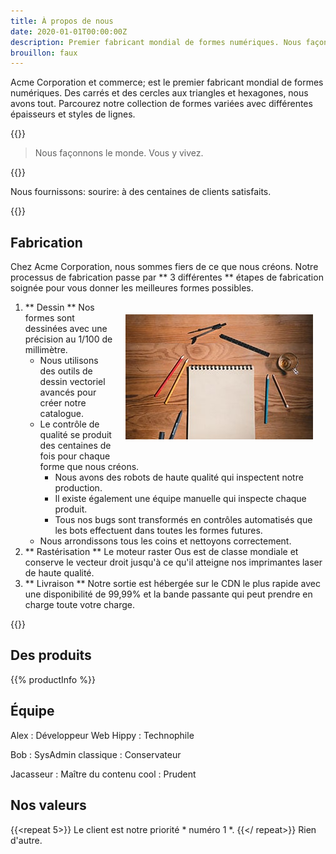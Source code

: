 ```yaml
---
title: À propos de nous
date: 2020-01-01T00:00:00Z
description: Premier fabricant mondial de formes numériques. Nous façonnons le monde. Vous y vivez.
brouillon: faux
---
```


Acme Corporation et commerce; est le premier fabricant mondial de formes numériques. Des carrés et des cercles aux triangles et hexagones, nous avons tout. Parcourez notre collection de formes variées avec différentes épaisseurs et styles de lignes.

{{<divider>}}

> Nous façonnons le monde. Vous y vivez.

{{<divider>}}

Nous fournissons: sourire: à des centaines de clients satisfaits.

{{<youtube id = "nLAVanlu5js">}}

Fabrication
--------------

Chez Acme Corporation, nous sommes fiers de ce que nous créons. Notre processus de fabrication passe par ** 3 différentes ** étapes de fabrication soignée pour vous donner les meilleures formes possibles.

<img style = "float: right; margin: 20px;" src = "draw.fr.jpg">

1. ** Dessin ** Nos formes sont dessinées avec une précision au 1/100 de millimètre.
   * Nous utilisons des outils de dessin vectoriel avancés pour créer notre catalogue.
   * Le contrôle de qualité se produit des centaines de fois pour chaque forme que nous créons.
     * Nous avons des robots de haute qualité qui inspectent notre production.
     * Il existe également une équipe manuelle qui inspecte chaque produit.
     * Tous nos bugs sont transformés en contrôles automatisés que les bots effectuent dans toutes les formes futures.
   * Nous arrondissons tous les coins et nettoyons correctement.
2. ** Rastérisation ** Le moteur raster Ous est de classe mondiale et conserve le vecteur droit jusqu'à ce qu'il atteigne nos imprimantes laser de haute qualité.
3. ** Livraison ** Notre sortie est hébergée sur le CDN le plus rapide avec une disponibilité de 99,99% et la bande passante qui peut prendre en charge toute votre charge.

{{<divider>}}

Des produits
---------

{{% productInfo %}}

Équipe
-----

Alex
: Développeur Web Hippy
: Technophile

Bob
: SysAdmin classique
: Conservateur

Jacasseur
: Maître du contenu cool
: Prudent

Nos valeurs
-----------
{{<repeat 5>}}
Le client est notre priorité * numéro 1 *.
{{</ repeat>}}
Rien d'autre.
